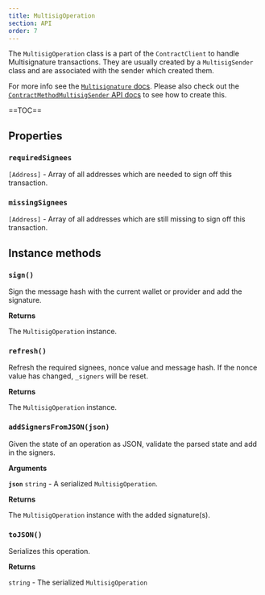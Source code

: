 ```yaml
---
title: MultisigOperation
section: API
order: 7
---
```


The `MultisigOperation` class is a part of the `ContractClient` to handle Multisignature transactions. They are usually created by a `MultisigSender` class and are associated with the sender which created them.

For more info see the [`Multisignature` docs](/colonyjs/docs-multisignature-transactions/). Please also check out the [`ContractMethodMultisigSender` API docs](/colonyjs/api-contractmethodmultisigsender/) to see how to create this.

==TOC==

## Properties

### `requiredSignees`

`[Address]` - Array of all addresses which are needed to sign off this transaction.

### `missingSignees`

`[Address]` - Array of all addresses which are still missing to sign off this transaction.

## Instance methods

### `sign()`

Sign the message hash with the current wallet or provider and add the signature.

**Returns**

The `MultisigOperation` instance.

### `refresh()`

Refresh the required signees, nonce value and message hash. If the nonce value has changed, `_signers` will be reset.

**Returns**

The `MultisigOperation` instance.

### `addSignersFromJSON(json)`

Given the state of an operation as JSON, validate the parsed state and add in the signers.

**Arguments**

**`json`** `string` - A serialized `MultisigOperation`.

**Returns**

The `MultisigOperation` instance with the added signature(s).

### `toJSON()`

Serializes this operation.

**Returns**

`string` - The serialized `MultisigOperation`
